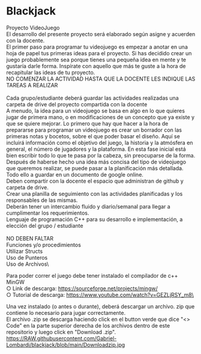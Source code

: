 # Blackjack
Proyecto VideoJuego\
  El desarrollo del presente proyecto será elaborado según asigne y acuerden con la docente.\
  El primer paso para programar tu videojuego es empezar a anotar en una hoja de papel tus primeras ideas para el proyecto. Si has decidido crear un juego probablemente sea porque tienes una pequeña idea en mente y te gustaría darle forma. Inspírate con aquello que más te guste a la hora de recapitular las ideas de tu proyecto.\
  NO COMENZAR LA ACTIVIDAD HASTA QUE LA DOCENTE LES INDIQUE LAS TAREAS A REALIZAR\
  \
  Cada grupo/estudiante deberá guardar las actividades realizadas una carpeta de drive del proyecto compartida con la docente\
  A menudo, la idea para un videojuego se basa en algo en lo que quieres jugar de primera mano, o en modificaciones de un concepto que ya existe y que se quiere mejorar. Lo primero que hay que hacer a la hora de prepararse para programar un videojuego es crear un borrador con las primeras notas y bocetos, sobre el que poder basar el diseño. Aquí se incluirá información como el objetivo del juego, la historia y la atmósfera en general, el número de jugadores y la plataforma. En esta fase inicial está bien escribir todo lo que te pasa por la cabeza, sin preocuparse de la forma. Después de haberse hecho una idea más concisa del tipo de videojuego que queremos realizar, se puede pasar a la planificación más detallada. Todo ello a guardar en un documento de google online.\
  Deben compartir con la docente el espacio que administran de github y carpeta de drive.\
  Crear una planilla de seguimiento con las actividades planificadas y los responsables de las mismas.\
  Deberán tener un intercambio fluido y diario/semanal para llegar a cumplimentar los requerimientos.\
  Lenguaje de programación C++ para su desarrollo e implementación, a elección del grupo / estudiante\
  \
  NO DEBEN FALTAR \
    Funciones y/o procedimientos\
    Utilizar Structs\
    Uso de Punteros\
    Uso de Archivos\



Para poder correr el juego debe tener instalado el compilador de c++ MinGW\
○ Link de descarga: https://sourceforge.net/projects/mingw/ \
○ Tutorial de descarga: https://www.youtube.com/watch?v=GEZLjRSY_m8\

Una vez instalado (o antes o durante), deberá descargar un archivo. zip que contiene lo necesario para jugar correctamente. \
El archivo .zip se descarga haciendo click en el button verde que dice "<> Code" en la parte superior derecha de los archivos dentro de este repositorio y luego click en "Download .zip". \
https://RAW.githubusercontent.com/Gabriel-Lombardi/blackjack/blob/main/Downloadzip.jpg
